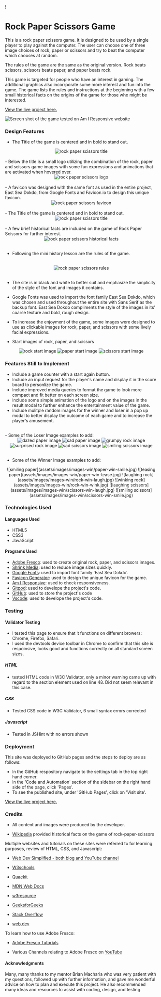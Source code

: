!
# Rock Paper Scissors Game

This is a rock paper scissors game. It is designed to be used by a single player to play against the computer. The user can choose one of three image choices of rock, paper or scissors and try to beat the computer which chooses at random. 

The rules of the game are the same as the original version. Rock beats scissors, scissors beats paper, and paper beats rock.

This game is targeted for people who have an interest in gaming. The additional graphics also incorrporate some more interest and fun into the game. The game lists the rules and instructions at the beginning with a few small historical facts on the origins of the game for those who might be interested.

[View the live project here.](https://rachank.github.io/rock-paper-scissors-2/)

![Screen shot of the game tested on Am I Responsive website](readme-images/am-i-responsive-image.png)


### Design Features

- The Title of the game is centered and in bold to stand out. 
<div align="center">
<img  src="readme-images/rockpaperscissors-title.jpg?raw=true" alt="rock paper scissors title">
</div>
<br>
- Below the title is a small logo utilizing the combination of the rock, paper and scissors game images with some fun expressions and animations that are activated when hovered over.
<br>
<div align="center">
<img  src="assets/images/images.logo/rock-paper-scissors-logo-small.jpg?raw=true" alt="rock paper scissors logo">
</div>
<br>
- A favicon was designed with the same font as used in the entire project, East Sea Dokdo, from Google Fonts and Favicon.io to design this unique favicon.
<div align="center">
<img src="assets/images/favicon/android-chrome-192x192.png?raw=true" alt="rock paper scissors favicon">
</div>
<br>
- The Title of the game is centered and in bold to stand out. 
<div align="center">
<img  src="readme-images/rockpaperscissors-title.jpg?raw=true" alt="rock paper scissors title">
</div>
<br>
- A few brief historical facts are included on the game of Rock Paper Scissors for further interest.
<br>
<div align="center">
<img  src="readme-images/historical-facts-rockpaperscissors.jpg?raw=true" alt="rock paper scissors historical facts">
</div>
<br>

- Following the mini history lesson are the rules of the game.
<br>
<div align="center">
<img  src="readme-images/rockpaperscissors-instructions.jpg?raw=true" alt="rock paper scissors rules">
</div>
<br>

- The site is in black and white to better suit and emphasize the simplicity of the style of the font and images it contains.

- Google Fonts was used to import the font family East Sea Dokdo, which was chosen and used throughout the entire site with Sans Serif as the backup font. East Sea Dokdo compliments the style of the images in its' coarse texture and bold, rough design.

- To increase the enjoyment of the game, some images were designed to use as clickable images for rock, paper, and scissors with some lively facial expressions.

- Start images of rock, paper, and scissors

<div align="center">
<img alt="rock start image" src="assets/images/images-start/rock-start.jpg">
<img alt="paper start image" src="assets/images/images-start/paper-start.jpg">
<img alt="scissors start image" src="assets/images/images-start/scissors-start.jpg">
</div>

### Features Still to Implement

- Include a game counter with a start again button.
- Include an input request for the player's name and display it in the score board to personlize the game.
- Include improved media queries to format the game to look more compact and fit better on each screen size.
- Include some simple animation of the logo and on the images in the result modal to further enhance the entertainment value of the game.
- Include mulitple random images for the winner and loser in a pop up modal to better display the outcome of each game and to increase the player's amusement.

<br>
- Some of the Loser Image examples to add:
<br>

<div align="center">
<img alt="dazed paper image" src="assets/images/images-lose/paper-lose-dazed.jpg">
<img alt="sad paper image" src="assets/images/images-lose/paper-lose-sad.jpg">
<img alt="grumpy rock image" src="assets/images/images-lose/rock-lose-grumpy.jpg">
<img alt="surprised rock image" src="assets/images/images-lose/rock-lose-surprise.jpg">
<img alt="sad scissors image" src="assets/images/images-lose/scissors-lose-sad.jpg">
<img alt="smiling scissors image" src="assets/images/images-lose/scissors-lose-surprise.jpg">
</div>

<br>

- Some of the Winner Image examples to add:
<div align="center">
![smiling paper](assets/images/images-win/paper-win-smile.jpg)
![teasing paper](assets/images/images-win/paper-win-tease.jpg)
![laughing rock](assets/images/images-win/rock-win-laugh.jpg)
![winking rock](assets/images/images-win/rock-win-wink.jpg)
![laughing scissors](assets/images/images-win/scissors-win-laugh.jpg)
![smiling scissors](assets/images/images-win/scissors-win-smile.jpg)
</div>

### Technologies Used

#### Languages Used

- HTML5
- CSS3
- JavaScript

#### Programs Used

- [Adobe Fresco](https://www.adobe.com/products/fresco.html): used to create original rock, paper, and scissors images.
- [Shrink Media](https://www.shrink.media): used to reduce image sizes quickly.
- [Google Fonts](https://fonts.google.com/): used to import font family 'East Sea Dokdo'.
- [Favicon Generator](https://favicon.io): used to design the unique favicon for the game.
- [Am I Responsive](https://ui.dev/amiresponsive): used to check responsiveness.
- [Gitpod](https://www.gitpod.io/): used to develope the project's code.
- [GitHub](https://github.com/): used to store the project's code 
- [Vscode](https://code.visualstudio.com): used to develope the project's code.


### Testing

#### Validator Testing

- I tested this page to ensure that it functions on different browers: Chrome, Firefox, Safari.
- I used the devtools device toolbar in Chrome to confirm that this site is respoinsive, looks good and functions correctly on all standard screen sizes.

##### HTML
- tested HTML code in W3C Validator, only a minor warning came up with regard to the section element used on line 48. Did not seem relevant in this case.


##### CSS
- Tested CSS code in W3C Validator, 6 small syntax errors corrected


##### Javascript
- Tested in JSHint with no errors shown


### Deployment

This site was deployed to GitHub pages and the steps to deploy are as follows:
- In the GitHub respository navigate to the settings tab in the top right hand corner.
- In the 'Code and Automation' section of the sidebar on the right hand side of the page, click 'Pages'.
- To see the published site, under 'GitHub Pages', click on 'Visit site'.

[View the live project here.](https://rachank.github.io/rock-paper-scissors-2/)


### Credits

- All content and images were produced by the developer.

- [Wikipedia](https://en.wikipedia.org/wiki/Rock_paper_scissors) provided historical facts on the game of rock-paper-scissors

Multiple websites and tutorials on these sites were referred to for learning purposes, review of HTML, CSS, and Javascript:

- [Web Dev Simplified - both blog and YouTube channel](https://blog.webdevsimplified.com/)

- [W3schools](https://www.w3schools.com/)

- [Quackit](https://www.quackit.com/)

- [MDN Web Docs](https://developer.mozilla.org/en-US/)

- [w3resource](https://www.w3resource.com/)

- [GeeksforGeeks](https://www.geeksforgeeks.org/)

- [Stack Overflow](https://stackoverflow.com/)

- [web.dev](https://web.dev/)

To learn how to use Adobe Fresco:

- [Adobe Fresco Tutorials](https://creativecloud.adobe.com/de/learn/app/fresco)

- Various Channels relating to Adobe Fresco on [YouTube](https://www.youtube.com/)


#### Acknowledgments

Many, many thanks to my mentor Brian Macharia who was very patient with my questions, followed up with further information,  and gave me wonderful advice on how to plan and execute this project. He also recommended many ideas and resources to assist with coding, design, and testing. 